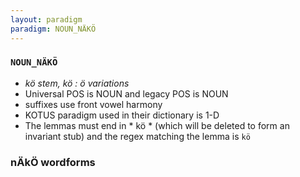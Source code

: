 ```yaml
---
layout: paradigm
paradigm: NOUN_NÄKÖ
---
```

### ` NOUN_NÄKÖ `

* _kö stem, kö : ö variations_
* Universal POS is NOUN and legacy POS is NOUN
* suffixes use front vowel harmony
* KOTUS paradigm used in their dictionary is 1-D
* The lemmas must end in * kö * (which will be deleted to form an invariant stub) and the regex matching the lemma is ` kö `

### nÄkÖ wordforms



